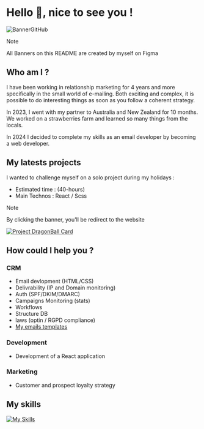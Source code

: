 # Hello 👋, nice to see you !

![BannerGitHub](https://github.com/VncPsq/VncPsq/assets/110898802/9b3ab79c-cfd4-4426-be72-bb0d5d159bd6)
> [!NOTE]
> All Banners on this README are created by myself on Figma


## Who am I ?

<p>I have been working in relationship marketing for 4 years and more specifically in the small world of e-mailing. Both exciting and complex, it is possible to do interesting things as soon as you follow a coherent strategy.

In 2023, I went with my partner to Australia and New Zealand for 10 months. We worked on a strawberries farm and learned so many things from the locals.</p>

In 2024 I decided to complete my skills as an email developer by becoming a web developer.

## My latests projects
I wanted to challenge myself on a solo project during my holidays : 
- Estimated time : (40-hours)
- Main Technos : React / Scss

> [!NOTE]
> By clicking the banner, you'll be redirect to the website


[![Project DragonBall Card](https://github.com/VncPsq/VncPsq/assets/110898802/7c62cdc9-f735-46c1-a421-5b0fa47671a8)](https://dragonballcard.netlify.app/)


## How could I help you ?

###  CRM
- Email devlopment (HTML/CSS)
- Delivrability (IP and Domain monitoring)
- Auth (SPF/DKIM/DMARC)
- Campaigns Monitoring (stats)
- Workflows
- Structure DB
- laws (optin / RGPD compliance)
- [My emails templates](https://github.com/VncPsq/Emailing)

###  Development
- Development of a React application
###  Marketing
- Customer and prospect loyalty strategy

## My skills

[![My Skills](https://skillicons.dev/icons?i=js,html,css,react,nodejs,vite,npm,sass,tailwind,figma)](https://skillicons.dev)
